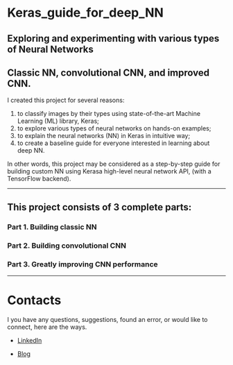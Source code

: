 # Keras_guide_for_deep_NN

## Exploring and experimenting with various types of Neural Networks 
## Classic NN, convolutional CNN, and improved CNN.

I created this project for several reasons:

1. to classify images by their types using state-of-the-art Machine Learning (ML) library, Keras;
2. to explore various types of neural networks on hands-on examples;
2. to explain the neural networks (NN) in Keras in intuitive way;
3. to create a baseline guide for everyone interested in learning about deep NN.

In other words, this project may be considered as a step-by-step guide for building custom NN using Kerasa high-level neural network API, (with a TensorFlow backend).

---

## This project consists of 3 complete parts:
### Part 1. Building classic NN
### Part 2. Building convolutional CNN
### Part 3. Greatly improving CNN performance

---

# Contacts

I you have any questions, suggestions, found an error, or would like to connect, here are the ways.

- [LinkedIn](https://www.linkedin.com/in/ruslan-brilenkov/)

- [Blog](https://ruslan-brilenkov.medium.com/)

